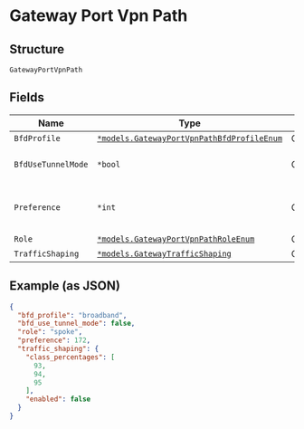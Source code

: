 
# Gateway Port Vpn Path

## Structure

`GatewayPortVpnPath`

## Fields

| Name | Type | Tags | Description |
|  --- | --- | --- | --- |
| `BfdProfile` | [`*models.GatewayPortVpnPathBfdProfileEnum`](../../doc/models/gateway-port-vpn-path-bfd-profile-enum.md) | Optional | **Default**: `"broadband"` |
| `BfdUseTunnelMode` | `*bool` | Optional | whether to use tunnel mode. SSR only<br>**Default**: `false` |
| `Preference` | `*int` | Optional | for a given VPN, when `path_selection.strategy`==`simple`, the preference for a path (lower is preferred) |
| `Role` | [`*models.GatewayPortVpnPathRoleEnum`](../../doc/models/gateway-port-vpn-path-role-enum.md) | Optional | **Default**: `"spoke"` |
| `TrafficShaping` | [`*models.GatewayTrafficShaping`](../../doc/models/gateway-traffic-shaping.md) | Optional | - |

## Example (as JSON)

```json
{
  "bfd_profile": "broadband",
  "bfd_use_tunnel_mode": false,
  "role": "spoke",
  "preference": 172,
  "traffic_shaping": {
    "class_percentages": [
      93,
      94,
      95
    ],
    "enabled": false
  }
}
```


